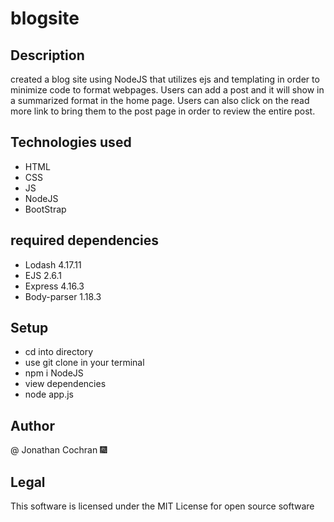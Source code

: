 # blogsite

## Description
created a blog site using NodeJS that utilizes ejs and templating in order to minimize code to format webpages.  Users can add a post and it will show in a summarized format in the home page.  Users can also click on the read more link to bring them to the post page in order to review the entire post.  

## Technologies used
- HTML
- CSS
- JS
- NodeJS
- BootStrap

## required dependencies
- Lodash 4.17.11
- EJS 2.6.1
- Express 4.16.3
- Body-parser 1.18.3

## Setup
- cd into directory
- use git clone in your terminal
- npm i NodeJS
- view dependencies
- node app.js

## Author
@ Jonathan Cochran :fireworks:

## Legal
This software is licensed under the MIT License for open source software
